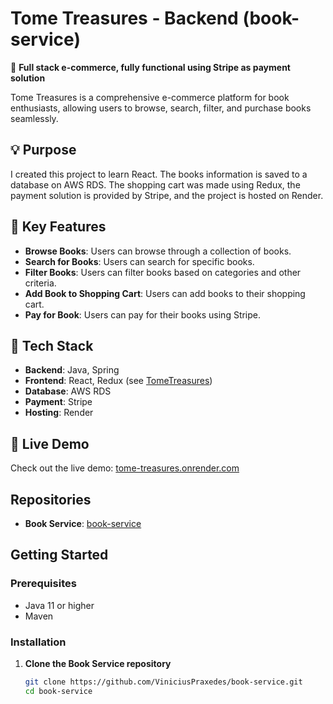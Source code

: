# Tome Treasures - Backend (book-service)

🌟 **Full stack e-commerce, fully functional using Stripe as payment solution**

Tome Treasures is a comprehensive e-commerce platform for book enthusiasts, allowing users to browse, search, filter, and purchase books seamlessly.

## 💡 Purpose

I created this project to learn React. The books information is saved to a database on AWS RDS. The shopping cart was made using Redux, the payment solution is provided by Stripe, and the project is hosted on Render.

## 🌟 Key Features

- **Browse Books**: Users can browse through a collection of books.
- **Search for Books**: Users can search for specific books.
- **Filter Books**: Users can filter books based on categories and other criteria.
- **Add Book to Shopping Cart**: Users can add books to their shopping cart.
- **Pay for Book**: Users can pay for their books using Stripe.

## 🔧 Tech Stack

- **Backend**: Java, Spring
- **Frontend**: React, Redux (see [TomeTreasures](https://github.com/ViniciusPraxedes/TomeTreasures))
- **Database**: AWS RDS
- **Payment**: Stripe
- **Hosting**: Render

## 🌟 Live Demo

Check out the live demo: [tome-treasures.onrender.com](https://tome-treasures.onrender.com/)

## Repositories

- **Book Service**: [book-service](https://github.com/ViniciusPraxedes/book-service)

## Getting Started

### Prerequisites

- Java 11 or higher
- Maven

### Installation

1. **Clone the Book Service repository**

   ```bash
   git clone https://github.com/ViniciusPraxedes/book-service.git
   cd book-service
